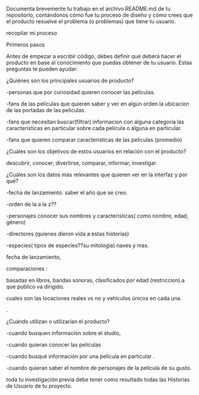 Documenta brevemente tu trabajo en el archivo README.md de tu repositorio, contándonos cómo fue tu proceso de diseño y cómo crees que el producto resuelve el problema (o problemas) que tiene tu usuario.

recopilar mi proceso

Primeros pasos

Antes de empezar a escribir código, debes definir qué deberá hacer el producto en base al conocimiento que puedas obtener de tu usuario. Estas preguntas te pueden ayudar:

¿Quiénes son los principales usuarios de producto?

-personas que por curiosidad quieren conocer las películas.

-fans de las películas que quieren saber y ver en algún orden la ubicacion de las portadas de las peliculas.

-fans que necesitan buscar(filtrar) informacion con alguna categoria las  caracteristicas en particular sobre cada pelicula o alguna en particular.

-fans que quieren comparar caracteristicas de las peliculas  (promedio)



¿Cuáles son los objetivos de estos usuarios en relación con el producto?

descubrir, conocer, divertirse, comparar, informar, investigar.

¿Cuáles son los datos más relevantes que quieren ver en la interfaz y por qué?

-fecha de lanzamiento. saber el año que se creo.

-orden de la a la z??

-personajes conocer sus nombres y caracteristicas( como nombre, edad, género)

-directores (quienes dieron vida a estas historias)

-especies( tipos de especies??su mitologia) naves y mas.

fecha de lanzamiento,

comparaciones :

basadas en libros, bandas sonoras,  clasificados  por edad (restriccion).a que publico va dirigido.

cuales son las locaciones reales vs no y vehículos únicos en cada una.

.

¿Cuándo utilizan o utilizarían el producto?

-cuando busquen información sobre el studio,

-cuando quieran conocer las películas

-cuando busqué información  por una película en particular .

-cuando quieran saber el nombre de personajes de la película de su gusto.



toda tu investigación previa debe tener como resultado todas las Historias de Usuario de tu proyecto.